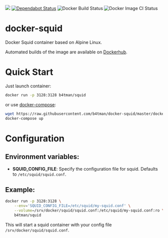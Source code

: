 [![](https://images.microbadger.com/badges/image/b4tman/squid:armhf.svg)](https://microbadger.com/images/b4tman/squid:armhf "Get your own image badge on microbadger.com")
[![Dependabot Status](https://api.dependabot.com/badges/status?host=github&repo=b4tman/docker-squid)](https://dependabot.com)
![Docker Build Status](https://img.shields.io/docker/build/b4tman/squid)
![Docker Image CI Status](https://github.com/b4tman/docker-squid/workflows/Docker%20Image%20CI/badge.svg)

# docker-squid

Docker Squid container based on Alpine Linux.

Automated builds of the image are available on [Dockerhub](https://hub.docker.com/r/b4tman/squid).

# Quick Start

Just launch container:

```bash
docker run -p 3128:3128 b4tman/squid
```

or use [docker-compose](https://docs.docker.com/compose/):

```bash
wget https://raw.githubusercontent.com/b4tman/docker-squid/master/docker-compose.yml
docker-compose up
```

# Configuration

## Environment variables:

- **SQUID_CONFIG_FILE**: Specify the configuration file for squid. Defaults to `/etc/squid/squid.conf`.


## Example:

```bash
docker run -p 3128:3128 \
	--env='SQUID_CONFIG_FILE=/etc/squid/my-squid.conf' \
	--volume=/srv/docker/squid/squid.conf:/etc/squid/my-squid.conf:ro \
	b4tman/squid
```

This will start a squid container with your config file `/srv/docker/squid/squid.conf`. 

